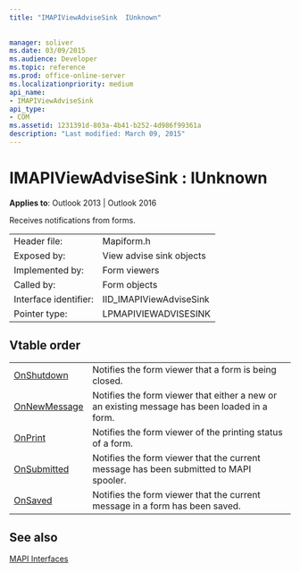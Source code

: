 ```yaml
---
title: "IMAPIViewAdviseSink  IUnknown"
 
 
manager: soliver
ms.date: 03/09/2015
ms.audience: Developer
ms.topic: reference
ms.prod: office-online-server
ms.localizationpriority: medium
api_name:
- IMAPIViewAdviseSink
api_type:
- COM
ms.assetid: 1231391d-803a-4b41-b252-4d986f99361a
description: "Last modified: March 09, 2015"
---
```


# IMAPIViewAdviseSink : IUnknown

  
  
**Applies to**: Outlook 2013 | Outlook 2016 
  
Receives notifications from forms. 
  
|||
|:-----|:-----|
|Header file:  <br/> |Mapiform.h  <br/> |
|Exposed by:  <br/> |View advise sink objects  <br/> |
|Implemented by:  <br/> |Form viewers  <br/> |
|Called by:  <br/> |Form objects  <br/> |
|Interface identifier:  <br/> |IID_IMAPIViewAdviseSink  <br/> |
|Pointer type:  <br/> |LPMAPIVIEWADVISESINK  <br/> |
   
## Vtable order

|||
|:-----|:-----|
|[OnShutdown](imapiviewadvisesink-onshutdown.md) <br/> |Notifies the form viewer that a form is being closed.  <br/> |
|[OnNewMessage](imapiviewadvisesink-onnewmessage.md) <br/> |Notifies the form viewer that either a new or an existing message has been loaded in a form.  <br/> |
|[OnPrint](imapiviewadvisesink-onprint.md) <br/> |Notifies the form viewer of the printing status of a form.  <br/> |
|[OnSubmitted](imapiviewadvisesink-onsubmitted.md) <br/> |Notifies the form viewer that the current message has been submitted to MAPI spooler.  <br/> |
|[OnSaved](imapiviewadvisesink-onsaved.md) <br/> |Notifies the form viewer that the current message in a form has been saved.  <br/> |
   
## See also



[MAPI Interfaces](mapi-interfaces.md)

